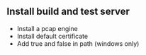 ## Install build and test server

- Install a pcap engine 
- Install default certificate 
- Add true and false in path (windows only) 

